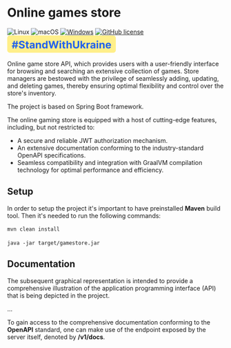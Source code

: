 # Online games store
![Linux](https://svgshare.com/i/Zhy.svg)
![macOS](https://svgshare.com/i/ZjP.svg)
[![Windows](https://svgshare.com/i/ZhY.svg)](https://svgshare.com/i/ZhY.svg)
[![GitHub license](https://img.shields.io/github/license/Naereen/StrapDown.js.svg)](https://github.com/Naereen/StrapDown.js/blob/master/LICENSE)
[![StandWithUkraine](https://raw.githubusercontent.com/vshymanskyy/StandWithUkraine/main/badges/StandWithUkraine.svg)](https://github.com/vshymanskyy/StandWithUkraine/blob/main/docs/README.md)

Online game store API, which provides users with a user-friendly interface for browsing and searching an extensive collection of games. Store managers are bestowed with the privilege of seamlessly adding, updating, and deleting games, thereby ensuring optimal flexibility and control over the store's inventory.

The project is based on Spring Boot framework.

The online gaming store is equipped with a host of cutting-edge features, including, but not restricted to:

* A secure and reliable JWT authorization mechanism.
* An extensive documentation conforming to the industry-standard OpenAPI specifications.
* Seamless compatibility and integration with GraalVM compilation technology for optimal performance and efficiency. 

## Setup

In order to setup the project it's important to have preinstalled **Maven** build tool. Then it's needed to run the following commands:

```shell
mvn clean install

java -jar target/gamestore.jar
```

## Documentation

The subsequent graphical representation is intended to provide a comprehensive illustration of the application programming interface (API) that is being depicted in the project.

...

To gain access to the comprehensive documentation conforming to the **OpenAPI** standard, one can make use of the endpoint exposed by the server itself, denoted by **/v1/docs**.